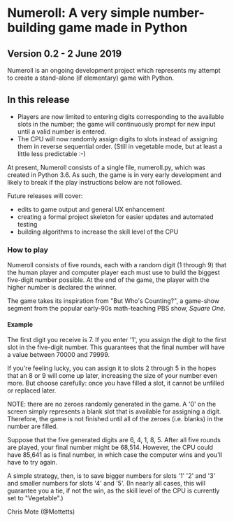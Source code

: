 # Numeroll: A very simple number-building game made in Python
## Version 0.2 - 2 June 2019

Numeroll is an ongoing development project which represents my attempt to create a stand-alone (if elementary) game with Python.

## In this release
- Players are now limited to entering digits corresponding to the available slots in the number; the game will continuously prompt for new input until a valid number is entered.
- The CPU will now randomly assign digits to slots instead of assigning them in reverse sequential order. (Still in vegetable mode, but at least a little less predictable :-)

At present, Numeroll consists of a single file, numeroll.py, which was created in Python 3.6. As such, the game is in very early development and likely to break if the play instructions below are not followed.

Future releases will cover:
- edits to game output and general UX enhancement
- creating a formal project skeleton for easier updates and automated testing
- building algorithms to increase the skill level of the CPU

### How to play
Numeroll consists of five rounds, each with a random digit (1 through 9) that the human player and computer player each must use to build the biggest five-digit number possible. At the end of the game, the player with the higher number is declared the winner.

The game takes its inspiration from "But Who's Counting?", a game-show segment from the popular early-90s math-teaching PBS show, _Square One_.

#### Example
The first digit you receive is 7. If you enter '1', you  assign the digit to the first slot in the five-digit number. This guarantees that the final number will have a value between 70000 and 79999.

If you're feeling lucky, you can assign it to slots 2 through 5 in the hopes that an 8 or 9 will come up later, increasing the size of your number even more. But choose carefully: once you have filled a slot, it cannot be unfilled or replaced later.

NOTE: there are no zeroes randomly generated in the game. A '0' on the screen simply represents a blank slot that is available for assigning a digit. Therefore, the game is not finished until all of the zeroes (i.e. blanks) in the number are filled.

Suppose that the five generated digits are 6, 4, 1, 8, 5. After all five rounds are played, your final number might be 68,514. However, the CPU could have 85,641 as is final number, in which case the computer wins and you'll have to try again.

A simple strategy, then, is to save bigger numbers for slots '1' '2' and '3' and smaller numbers for slots '4' and '5'. (In nearly all cases, this will guarantee you a tie, if not the win, as the skill level of the CPU is currently set to "Vegetable".)

Chris Mote (@Mottetts)
